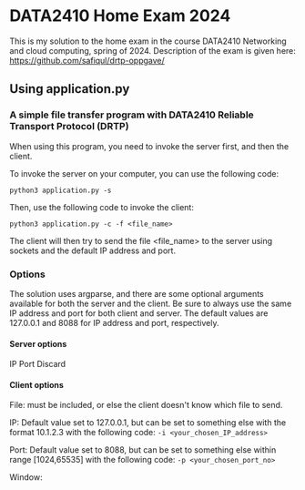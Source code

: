 # DATA2410 Home Exam 2024
This is my solution to the home exam in the course DATA2410 Networking and cloud computing, spring of 2024. 
Description of the exam is given here: https://github.com/safiqul/drtp-oppgave/

## Using application.py
### A simple file transfer program with DATA2410 Reliable Transport Protocol (DRTP)
When using this program, you need to invoke the server first, and then the client. 

To invoke the server on your computer, you can use the following code:

`python3 application.py -s`

Then, use the following code to invoke the client:

`python3 application.py -c -f <file_name>`

The client will then try to send the file <file_name> to the server using sockets and the default IP address and port. 

### Options
The solution uses argparse, and there are some optional arguments available for both the server and the client. 
Be sure to always use the same IP address and port for both client and server. The default values are 127.0.0.1 and 8088 for IP address and port, respectively. 

#### Server options
IP
Port
Discard

#### Client options
File: must be included, or else the client doesn't know which file to send. 


IP: Default value set to 127.0.0.1, but can be set to something else with the format 10.1.2.3 with the following code:
`-i <your_chosen_IP_address>`

Port: Default value set to 8088, but can be set to something else within range [1024,65535] with the following code:
`-p <your_chosen_port_no>`

Window: 



